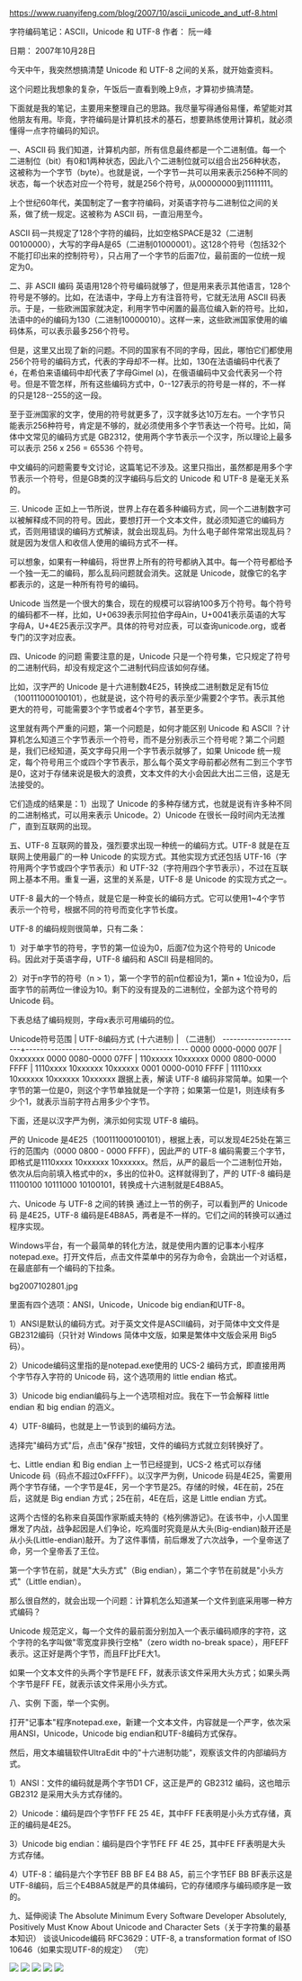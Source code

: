 https://www.ruanyifeng.com/blog/2007/10/ascii_unicode_and_utf-8.html

字符编码笔记：ASCII，Unicode 和 UTF-8
作者： 阮一峰

日期： 2007年10月28日

今天中午，我突然想搞清楚 Unicode 和 UTF-8 之间的关系，就开始查资料。

这个问题比我想象的复杂，午饭后一直看到晚上9点，才算初步搞清楚。

下面就是我的笔记，主要用来整理自己的思路。我尽量写得通俗易懂，希望能对其他朋友有用。毕竟，字符编码是计算机技术的基石，想要熟练使用计算机，就必须懂得一点字符编码的知识。

一、ASCII 码
我们知道，计算机内部，所有信息最终都是一个二进制值。每一个二进制位（bit）有0和1两种状态，因此八个二进制位就可以组合出256种状态，这被称为一个字节（byte）。也就是说，一个字节一共可以用来表示256种不同的状态，每一个状态对应一个符号，就是256个符号，从00000000到11111111。

上个世纪60年代，美国制定了一套字符编码，对英语字符与二进制位之间的关系，做了统一规定。这被称为 ASCII 码，一直沿用至今。

ASCII 码一共规定了128个字符的编码，比如空格SPACE是32（二进制00100000），大写的字母A是65（二进制01000001）。这128个符号（包括32个不能打印出来的控制符号），只占用了一个字节的后面7位，最前面的一位统一规定为0。

二、非 ASCII 编码
英语用128个符号编码就够了，但是用来表示其他语言，128个符号是不够的。比如，在法语中，字母上方有注音符号，它就无法用 ASCII 码表示。于是，一些欧洲国家就决定，利用字节中闲置的最高位编入新的符号。比如，法语中的é的编码为130（二进制10000010）。这样一来，这些欧洲国家使用的编码体系，可以表示最多256个符号。

但是，这里又出现了新的问题。不同的国家有不同的字母，因此，哪怕它们都使用256个符号的编码方式，代表的字母却不一样。比如，130在法语编码中代表了é，在希伯来语编码中却代表了字母Gimel (ג)，在俄语编码中又会代表另一个符号。但是不管怎样，所有这些编码方式中，0--127表示的符号是一样的，不一样的只是128--255的这一段。

至于亚洲国家的文字，使用的符号就更多了，汉字就多达10万左右。一个字节只能表示256种符号，肯定是不够的，就必须使用多个字节表达一个符号。比如，简体中文常见的编码方式是 GB2312，使用两个字节表示一个汉字，所以理论上最多可以表示 256 x 256 = 65536 个符号。

中文编码的问题需要专文讨论，这篇笔记不涉及。这里只指出，虽然都是用多个字节表示一个符号，但是GB类的汉字编码与后文的 Unicode 和 UTF-8 是毫无关系的。

三. Unicode
正如上一节所说，世界上存在着多种编码方式，同一个二进制数字可以被解释成不同的符号。因此，要想打开一个文本文件，就必须知道它的编码方式，否则用错误的编码方式解读，就会出现乱码。为什么电子邮件常常出现乱码？就是因为发信人和收信人使用的编码方式不一样。

可以想象，如果有一种编码，将世界上所有的符号都纳入其中。每一个符号都给予一个独一无二的编码，那么乱码问题就会消失。这就是 Unicode，就像它的名字都表示的，这是一种所有符号的编码。

Unicode 当然是一个很大的集合，现在的规模可以容纳100多万个符号。每个符号的编码都不一样，比如，U+0639表示阿拉伯字母Ain，U+0041表示英语的大写字母A，U+4E25表示汉字严。具体的符号对应表，可以查询unicode.org，或者专门的汉字对应表。

四、Unicode 的问题
需要注意的是，Unicode 只是一个符号集，它只规定了符号的二进制代码，却没有规定这个二进制代码应该如何存储。

比如，汉字严的 Unicode 是十六进制数4E25，转换成二进制数足足有15位（100111000100101），也就是说，这个符号的表示至少需要2个字节。表示其他更大的符号，可能需要3个字节或者4个字节，甚至更多。

这里就有两个严重的问题，第一个问题是，如何才能区别 Unicode 和 ASCII ？计算机怎么知道三个字节表示一个符号，而不是分别表示三个符号呢？第二个问题是，我们已经知道，英文字母只用一个字节表示就够了，如果 Unicode 统一规定，每个符号用三个或四个字节表示，那么每个英文字母前都必然有二到三个字节是0，这对于存储来说是极大的浪费，文本文件的大小会因此大出二三倍，这是无法接受的。

它们造成的结果是：1）出现了 Unicode 的多种存储方式，也就是说有许多种不同的二进制格式，可以用来表示 Unicode。2）Unicode 在很长一段时间内无法推广，直到互联网的出现。

五、UTF-8
互联网的普及，强烈要求出现一种统一的编码方式。UTF-8 就是在互联网上使用最广的一种 Unicode 的实现方式。其他实现方式还包括 UTF-16（字符用两个字节或四个字节表示）和 UTF-32（字符用四个字节表示），不过在互联网上基本不用。重复一遍，这里的关系是，UTF-8 是 Unicode 的实现方式之一。

UTF-8 最大的一个特点，就是它是一种变长的编码方式。它可以使用1~4个字节表示一个符号，根据不同的符号而变化字节长度。

UTF-8 的编码规则很简单，只有二条：

1）对于单字节的符号，字节的第一位设为0，后面7位为这个符号的 Unicode 码。因此对于英语字母，UTF-8 编码和 ASCII 码是相同的。

2）对于n字节的符号（n > 1），第一个字节的前n位都设为1，第n + 1位设为0，后面字节的前两位一律设为10。剩下的没有提及的二进制位，全部为这个符号的 Unicode 码。

下表总结了编码规则，字母x表示可用编码的位。

Unicode符号范围     |        UTF-8编码方式
(十六进制)        |              （二进制）
----------------------+---------------------------------------------
0000 0000-0000 007F | 0xxxxxxx
0000 0080-0000 07FF | 110xxxxx 10xxxxxx
0000 0800-0000 FFFF | 1110xxxx 10xxxxxx 10xxxxxx
0001 0000-0010 FFFF | 11110xxx 10xxxxxx 10xxxxxx 10xxxxxx
跟据上表，解读 UTF-8 编码非常简单。如果一个字节的第一位是0，则这个字节单独就是一个字符；如果第一位是1，则连续有多少个1，就表示当前字符占用多少个字节。

下面，还是以汉字严为例，演示如何实现 UTF-8 编码。

严的 Unicode 是4E25（100111000100101），根据上表，可以发现4E25处在第三行的范围内（0000 0800 - 0000 FFFF），因此严的 UTF-8 编码需要三个字节，即格式是1110xxxx 10xxxxxx 10xxxxxx。然后，从严的最后一个二进制位开始，依次从后向前填入格式中的x，多出的位补0。这样就得到了，严的 UTF-8 编码是11100100 10111000 10100101，转换成十六进制就是E4B8A5。

六、Unicode 与 UTF-8 之间的转换
通过上一节的例子，可以看到严的 Unicode码 是4E25，UTF-8 编码是E4B8A5，两者是不一样的。它们之间的转换可以通过程序实现。

Windows平台，有一个最简单的转化方法，就是使用内置的记事本小程序notepad.exe。打开文件后，点击文件菜单中的另存为命令，会跳出一个对话框，在最底部有一个编码的下拉条。

bg2007102801.jpg

里面有四个选项：ANSI，Unicode，Unicode big endian和UTF-8。

1）ANSI是默认的编码方式。对于英文文件是ASCII编码，对于简体中文文件是GB2312编码（只针对 Windows 简体中文版，如果是繁体中文版会采用 Big5 码）。

2）Unicode编码这里指的是notepad.exe使用的 UCS-2 编码方式，即直接用两个字节存入字符的 Unicode 码，这个选项用的 little endian 格式。

3）Unicode big endian编码与上一个选项相对应。我在下一节会解释 little endian 和 big endian 的涵义。

4）UTF-8编码，也就是上一节谈到的编码方法。

选择完"编码方式"后，点击"保存"按钮，文件的编码方式就立刻转换好了。

七、Little endian 和 Big endian
上一节已经提到，UCS-2 格式可以存储 Unicode 码（码点不超过0xFFFF）。以汉字严为例，Unicode 码是4E25，需要用两个字节存储，一个字节是4E，另一个字节是25。存储的时候，4E在前，25在后，这就是 Big endian 方式；25在前，4E在后，这是 Little endian 方式。

这两个古怪的名称来自英国作家斯威夫特的《格列佛游记》。在该书中，小人国里爆发了内战，战争起因是人们争论，吃鸡蛋时究竟是从大头(Big-endian)敲开还是从小头(Little-endian)敲开。为了这件事情，前后爆发了六次战争，一个皇帝送了命，另一个皇帝丢了王位。

第一个字节在前，就是"大头方式"（Big endian），第二个字节在前就是"小头方式"（Little endian）。

那么很自然的，就会出现一个问题：计算机怎么知道某一个文件到底采用哪一种方式编码？

Unicode 规范定义，每一个文件的最前面分别加入一个表示编码顺序的字符，这个字符的名字叫做"零宽度非换行空格"（zero width no-break space），用FEFF表示。这正好是两个字节，而且FF比FE大1。

如果一个文本文件的头两个字节是FE FF，就表示该文件采用大头方式；如果头两个字节是FF FE，就表示该文件采用小头方式。

八、实例
下面，举一个实例。

打开"记事本"程序notepad.exe，新建一个文本文件，内容就是一个严字，依次采用ANSI，Unicode，Unicode big endian和UTF-8编码方式保存。

然后，用文本编辑软件UltraEdit 中的"十六进制功能"，观察该文件的内部编码方式。

1）ANSI：文件的编码就是两个字节D1 CF，这正是严的 GB2312 编码，这也暗示 GB2312 是采用大头方式存储的。

2）Unicode：编码是四个字节FF FE 25 4E，其中FF FE表明是小头方式存储，真正的编码是4E25。

3）Unicode big endian：编码是四个字节FE FF 4E 25，其中FE FF表明是大头方式存储。

4）UTF-8：编码是六个字节EF BB BF E4 B8 A5，前三个字节EF BB BF表示这是UTF-8编码，后三个E4B8A5就是严的具体编码，它的存储顺序与编码顺序是一致的。

九、延伸阅读
The Absolute Minimum Every Software Developer Absolutely, Positively Must Know About Unicode and Character Sets（关于字符集的最基本知识）
谈谈Unicode编码
RFC3629：UTF-8, a transformation format of ISO 10646（如果实现UTF-8的规定）
（完）

![](images/2021-07-18-15-20-46.png)
![](images/2021-07-18-15-21-04.png)
![](images/2021-07-18-15-21-15.png)
![](images/2021-07-18-15-21-26.png)
![](images/2021-07-18-15-21-38.png)
